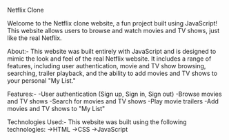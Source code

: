Netflix Clone

Welcome to the Netflix clone website, a fun project built using JavaScript! This website allows users to browse and watch movies and TV shows, just like the real Netflix.

About:-
This website was built entirely with JavaScript and is designed to mimic the look and feel of the real Netflix website. It includes a range of features, including user authentication, movie and TV show browsing, searching, trailer playback, and the ability to add movies and TV shows to your personal "My List."

Features:-
-User authentication (Sign up, Sign in, Sign out)
-Browse movies and TV shows
-Search for movies and TV shows
-Play movie trailers
-Add movies and TV shows to "My List"

Technologies Used:-
This website was built using the following technologies:
->HTML
->CSS
->JavaScript

